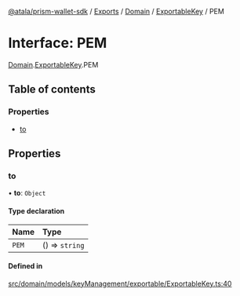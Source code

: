 [@atala/prism-wallet-sdk](../README.md) / [Exports](../modules.md) / [Domain](../modules/Domain.md) / [ExportableKey](../modules/Domain.ExportableKey.md) / PEM

# Interface: PEM

[Domain](../modules/Domain.md).[ExportableKey](../modules/Domain.ExportableKey.md).PEM

## Table of contents

### Properties

- [to](Domain.ExportableKey.PEM.md#to)

## Properties

### to

• **to**: `Object`

#### Type declaration

| Name | Type |
| :------ | :------ |
| `PEM` | () => `string` |

#### Defined in

[src/domain/models/keyManagement/exportable/ExportableKey.ts:40](https://github.com/input-output-hk/atala-prism-wallet-sdk-ts/blob/f8f2652/src/domain/models/keyManagement/exportable/ExportableKey.ts#L40)
